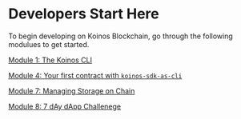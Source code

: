 # Developers Start Here

To begin developing on Koinos Blockchain, go through the following modulues to get started.

[Module 1: The Koinos CLI](/M1/1_introduction)

[Module 4: Your first contract with `koinos-sdk-as-cli`](/M4/1_introduction)

[Module 7: Managing Storage on Chain](/M7/1_introduction)

[Module 8: 7 dAy dApp Challenege](/M8/1_introduction)


